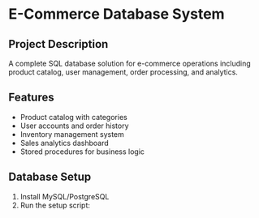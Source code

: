 # E-Commerce Database System

## Project Description
A complete SQL database solution for e-commerce operations including product catalog, user management, order processing, and analytics.

## Features
- Product catalog with categories
- User accounts and order history
- Inventory management system
- Sales analytics dashboard
- Stored procedures for business logic

## Database Setup
1. Install MySQL/PostgreSQL
2. Run the setup script:
```bash
